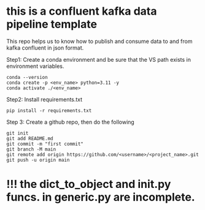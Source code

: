 # this is a confluent kafka data pipeline template


This repo helps us to know how to publish and consume data to and from kafka confluent in json format.

Step1: Create a conda environment and be sure that the VS path exists in environment variables.

```
conda --version
conda create -p <env_name> python=3.11 -y
conda activate ./<env_name>
```

Step2: Install requirements.txt
```
pip install -r requirements.txt
```

Step 3: Create a github repo, then do the following
```
git init
git add README.md
git commit -m "first commit"
git branch -M main
git remote add origin https://github.com/<username>/<project_name>.git
git push -u origin main
```

# !!! the dict_to_object and __init__.py funcs. in generic.py are incomplete.
